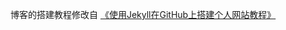博客的搭建教程修改自 [《使用Jekyll在GitHub上搭建个人网站教程》](https://buddyliu.github.io/docs/2024/04/03/02-使用Jekyll在GitHub上搭建个人网站教程/)  

